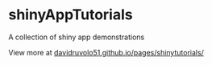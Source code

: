 # shinyAppTutorials

A collection of shiny app demonstrations

View more at [davidruvolo51.github.io/pages/shinytutorials/](https://davidruvolo51.github.io/pages/shinytutorials/index.html)
